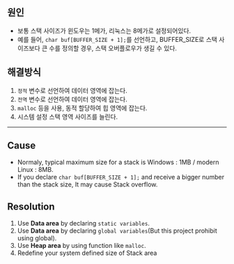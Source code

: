 ## 원인
* 보통 스택 사이즈가 윈도우는 1메가, 리눅스는 8메가로 설정되어있다.
* 예를 들어, `char buf[BUFFER_SIZE + 1];`를 선언하고, BUFFER_SIZE로 스택 사이즈보다 큰 수를 정의할 경우, 스택 오버플로우가 생길 수 있다.

## 해결방식
1. `정적` 변수로 선언하여 데이터 영역에 잡는다.
2. `전역` 변수로 선언하여 데이터 영역에 잡는다.
3. `malloc` 등을 사용, 동적 할당하여 힙 영역에 잡는다.
4. 시스템 설정 스택 영역 사이즈를 늘린다. 


--------------------------------
## Cause
* Normaly, typical maximum size for a stack is Windows : 1MB / modern Linux : 8MB.
* If you declare `char buf[BUFFER_SIZE + 1];` and receive a bigger number than the stack size, It may cause Stack overflow.

## Resolution
 1. Use **Data area** by declaring `static variables`.
 2. Use **Data area** by declaring `global variables`(But this project prohibit using global).
 3. Use **Heap area** by using function like `malloc`.
 4. Redefine your system defined size of Stack area
